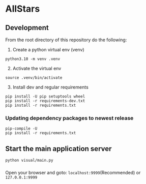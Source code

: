 # AllStars

## Development
From the root directory of this repository do the following:
1. Create a python virtual env (venv)

`python3.10 -m venv .venv`

2. Activate the virtual env

`source .venv/bin/activate`

3. Install dev and regular requirements


```
pip install -U pip setuptools wheel
pip install -r requirements-dev.txt
pip install -r requirements.txt
```
### Updating dependency packages to newest release
```
pip-compile -U
pip install -r requirements.txt
```
## Start the main application server
```
python visual/main.py
```

###
Open your browser and goto:
`localhost:9999`(Recommended)
or
`127.0.0.1:9999`
